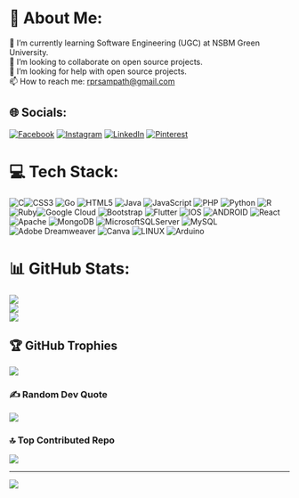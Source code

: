 # 💫 About Me:
🌱 I’m currently learning Software Engineering (UGC) at NSBM Green University.<br>👯 I’m looking to collaborate on open source projects.<br>🤔 I’m looking for help with open source projects.<br>📫 How to reach me: rprsampath@gmail.com


## 🌐 Socials:
[![Facebook](https://img.shields.io/badge/Facebook-%231877F2.svg?logo=Facebook&logoColor=white)](https://facebook.com/https://web.facebook.com/profile.php?id=100022525581183) [![Instagram](https://img.shields.io/badge/Instagram-%23E4405F.svg?logo=Instagram&logoColor=white)](https://instagram.com/ravindu_sampath_5154) [![LinkedIn](https://img.shields.io/badge/LinkedIn-%230077B5.svg?logo=linkedin&logoColor=white)](https://www.linkedin.com/in/ravindu-sampath-206ab6254) [![Pinterest](https://img.shields.io/badge/Pinterest-%23E60023.svg?logo=Pinterest&logoColor=white)](https://pinterest.com/https://pin.it/6xrheX2) 

# 💻 Tech Stack:
![C](https://img.shields.io/badge/c-%2300599C.svg?style=plastic&logo=c&logoColor=white)![CSS3](https://img.shields.io/badge/css3-%231572B6.svg?style=plastic&logo=css3&logoColor=white) ![Go](https://img.shields.io/badge/go-%2300ADD8.svg?style=plastic&logo=go&logoColor=white) ![HTML5](https://img.shields.io/badge/html5-%23E34F26.svg?style=plastic&logo=html5&logoColor=white) ![Java](https://img.shields.io/badge/java-%23ED8B00.svg?style=plastic&logo=java&logoColor=white) ![JavaScript](https://img.shields.io/badge/javascript-%23323330.svg?style=plastic&logo=javascript&logoColor=%23F7DF1E) ![PHP](https://img.shields.io/badge/php-%23777BB4.svg?style=plastic&logo=php&logoColor=white) ![Python](https://img.shields.io/badge/python-3670A0?style=plastic&logo=python&logoColor=ffdd54) ![R](https://img.shields.io/badge/r-%23276DC3.svg?style=plastic&logo=r&logoColor=white) ![Ruby](https://img.shields.io/badge/ruby-%23CC342D.svg?style=plastic&logo=ruby&logoColor=white)![Google Cloud](https://img.shields.io/badge/Google%20Cloud-%234285F4.svg?style=plastic&logo=google-cloud&logoColor=white) ![Bootstrap](https://img.shields.io/badge/bootstrap-%23563D7C.svg?style=plastic&logo=bootstrap&logoColor=white) ![Flutter](https://img.shields.io/badge/Flutter-%2302569B.svg?style=plastic&logo=Flutter&logoColor=white)  ![IOS](https://img.shields.io/badge/IOS-%2320232a.svg?style=plastic&logo=apple&logoColor=white) ![ANDROID](https://img.shields.io/badge/android-%2320232a.svg?style=plastic&logo=android&logoColor=%a4c639) ![React](https://img.shields.io/badge/react-%2320232a.svg?style=plastic&logo=react&logoColor=%2361DAFB) ![Apache](https://img.shields.io/badge/apache-%23D42029.svg?style=plastic&logo=apache&logoColor=white) ![MongoDB](https://img.shields.io/badge/MongoDB-%234ea94b.svg?style=plastic&logo=mongodb&logoColor=white) ![MicrosoftSQLServer](https://img.shields.io/badge/Microsoft%20SQL%20Sever-CC2927?style=plastic&logo=microsoft%20sql%20server&logoColor=white) ![MySQL](https://img.shields.io/badge/mysql-%2300f.svg?style=plastic&logo=mysql&logoColor=white) ![Adobe Dreamweaver](https://img.shields.io/badge/Adobe%20Dreamweaver-FF61F6.svg?style=plastic&logo=Adobe%20Dreamweaver&logoColor=white)  ![Canva](https://img.shields.io/badge/Canva-%2300C4CC.svg?style=plastic&logo=Canva&logoColor=white) ![LINUX](https://img.shields.io/badge/Linux-FCC624?style=plastic&logo=linux&logoColor=black)  ![Arduino](https://img.shields.io/badge/-Arduino-00979D?style=plastic&logo=Arduino&logoColor=white)
# 📊 GitHub Stats:
![](https://github-readme-stats.vercel.app/api?username=RavinduSampath&theme=radical&hide_border=false&include_all_commits=true&count_private=true)<br/>
![](https://github-readme-streak-stats.herokuapp.com/?user=RavinduSampath&theme=radical&hide_border=false)<br/>
![](https://github-readme-stats.vercel.app/api/top-langs/?username=RavinduSampath&theme=radical&hide_border=false&include_all_commits=true&count_private=true&layout=compact)

## 🏆 GitHub Trophies
![](https://github-profile-trophy.vercel.app/?username=RavinduSampath&theme=radical&no-frame=false&no-bg=false&margin-w=4)

### ✍️ Random Dev Quote
![](https://quotes-github-readme.vercel.app/api?type=horizontal&theme=radical)

### 🔝 Top Contributed Repo
![](https://github-contributor-stats.vercel.app/api?username=RavinduSampath&limit=5&theme=tokyonight&combine_all_yearly_contributions=true)

---
[![](https://visitcount.itsvg.in/api?id=RavinduSampath&icon=7&color=5)](https://visitcount.itsvg.in)

<!-- Proudly created with GPRM ( https://gprm.itsvg.in ) -->
